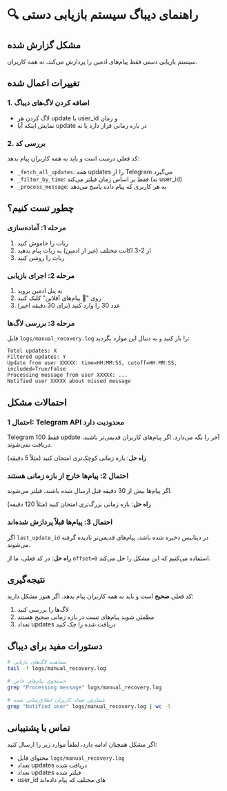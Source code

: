 # 🔍 راهنمای دیباگ سیستم بازیابی دستی

## مشکل گزارش شده
سیستم بازیابی دستی فقط پیام‌های ادمین را پردازش می‌کند، نه همه کاربران.

## تغییرات اعمال شده

### 1. اضافه کردن لاگ‌های دیباگ
- لاگ کردن هر update با user_id و زمان
- نمایش اینکه آیا update در بازه زمانی قرار دارد یا نه

### 2. بررسی کد
کد فعلی درست است و باید به همه کاربران پیام بدهد:
- `_fetch_all_updates`: همه updates را از Telegram می‌گیرد
- `_filter_by_time`: فقط بر اساس زمان فیلتر می‌کند (نه user_id)
- `_process_message`: به هر کاربری که پیام داده پاسخ می‌دهد

## چطور تست کنیم؟

### مرحله 1: آماده‌سازی
1. ربات را خاموش کنید
2. از 2-3 اکانت مختلف (غیر از ادمین) به ربات پیام بدهید
3. ربات را روشن کنید

### مرحله 2: اجرای بازیابی
1. به پنل ادمین بروید
2. روی "📨 پیام‌های آفلاین" کلیک کنید
3. عدد 30 را وارد کنید (برای 30 دقیقه اخیر)

### مرحله 3: بررسی لاگ‌ها
فایل `logs/manual_recovery.log` را باز کنید و به دنبال این موارد بگردید:

```
Total updates: X
Filtered updates: Y
Update from user XXXXX: time=HH:MM:SS, cutoff=HH:MM:SS, included=True/False
Processing message from user XXXXX: ...
Notified user XXXXX about missed message
```

## احتمالات مشکل

### احتمال 1: Telegram API محدودیت دارد
Telegram فقط 100 update آخر را نگه می‌دارد. اگر پیام‌های کاربران قدیمی‌تر باشند، دریافت نمی‌شوند.

**راه حل**: بازه زمانی کوچک‌تری امتحان کنید (مثلاً 5 دقیقه)

### احتمال 2: پیام‌ها خارج از بازه زمانی هستند
اگر پیام‌ها بیش از 30 دقیقه قبل ارسال شده باشند، فیلتر می‌شوند.

**راه حل**: بازه زمانی بزرگ‌تری امتحان کنید (مثلاً 120 دقیقه)

### احتمال 3: پیام‌ها قبلاً پردازش شده‌اند
اگر `last_update_id` در دیتابیس ذخیره شده باشد، پیام‌های قدیمی‌تر نادیده گرفته می‌شوند.

**راه حل**: در کد فعلی، ما از `offset=0` استفاده می‌کنیم که این مشکل را حل می‌کند.

## نتیجه‌گیری

کد فعلی **صحیح** است و باید به همه کاربران پیام بدهد. اگر هنوز مشکل دارید:

1. لاگ‌ها را بررسی کنید
2. مطمئن شوید پیام‌های تست در بازه زمانی صحیح هستند
3. تعداد updates دریافت شده را چک کنید

## دستورات مفید برای دیباگ

```bash
# مشاهده لاگ‌های بازیابی
tail -f logs/manual_recovery.log

# جستجوی پیام‌های خاص
grep "Processing message" logs/manual_recovery.log

# شمارش تعداد کاربران اطلاع‌رسانی شده
grep "Notified user" logs/manual_recovery.log | wc -l
```

## تماس با پشتیبانی

اگر مشکل همچنان ادامه دارد، لطفاً موارد زیر را ارسال کنید:
- محتوای فایل `logs/manual_recovery.log`
- تعداد updates دریافت شده
- تعداد updates فیلتر شده
- user_id های مختلف که پیام داده‌اند
